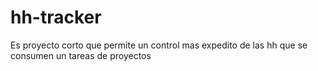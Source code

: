 # hh-tracker
Es proyecto corto que permite un control mas expedito de las hh que se consumen un tareas de proyectos
